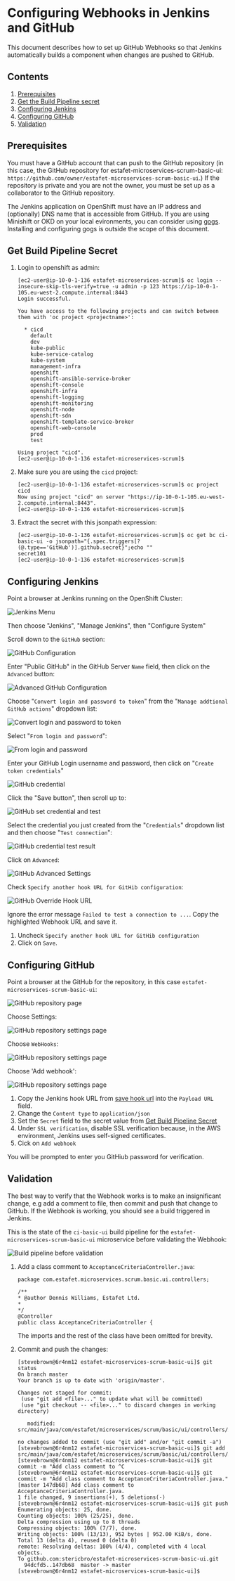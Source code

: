 # Configuring Webhooks in Jenkins and GitHub
This document describes how to set up GitHub Webhooks so that Jenkins automatically builds a component when changes are pushed to GitHub.

## Contents

1. [Prerequisites](https://github.com/stericbro/estafet-microservices-scrum/blob/master/WEBHOOKS.md#prerequisites)
1. [Get the Build Pipeline secret](https://github.com/stericbro/estafet-microservices-scrum/blob/master/WEBHOOKS.md#get-build-pipline-secret)
1. [Configuring Jenkins](https://github.com/stericbro/estafet-microservices-scrum/blob/master/WEBHOOKS.md#configuring-jenkins)
1. [Configuring GitHub](https://github.com/stericbro/estafet-microservices-scrum/blob/master/WEBHOOKS.md#configuring-github)
1. [Validation](https://github.com/stericbro/estafet-microservices-scrum/blob/master/WEBHOOKS.md#validation)

## <a name="prerequisites"></a>Prerequisites

You must have a GitHub account that can push to the GitHub repository (in this case, the GitHub repository for
estafet-microservices-scrum-basic-ui: `https://github.com/owner/estafet-microservices-scrum-basic-ui`.)
If the repository is private and you are not the owner, you must be set up as a collaborator to the GitHub repository.

The Jenkins application on OpenShift must have an IP address and (optionally) DNS name that is accessible from GitHub.
If you are using Minishift or OKD on your local evironments, you can consider using [gogs](https://gogs.io/ "gogs").
Installing and configuring gogs is outside the scope of this document.

## <a name="#get-build-pipline-secret"/>Get Build Pipeline Secret

1. Login to openshift as admin:

    ```
    [ec2-user@ip-10-0-1-136 estafet-microservices-scrum]$ oc login --insecure-skip-tls-verify=true -u admin -p 123 https://ip-10-0-1-105.eu-west-2.compute.internal:8443
    Login successful.
    
    You have access to the following projects and can switch between them with 'oc project <projectname>':
    
      * cicd
        default
        dev
        kube-public
        kube-service-catalog
        kube-system
        management-infra
        openshift
        openshift-ansible-service-broker
        openshift-console
        openshift-infra
        openshift-logging
        openshift-monitoring
        openshift-node
        openshift-sdn
        openshift-template-service-broker
        openshift-web-console
        prod
        test
    
    Using project "cicd".
    [ec2-user@ip-10-0-1-136 estafet-microservices-scrum]$ 
    
    ```
1. Make sure you are using the `cicd` project:

    ```
    [ec2-user@ip-10-0-1-136 estafet-microservices-scrum]$ oc project cicd
    Now using project "cicd" on server "https://ip-10-0-1-105.eu-west-2.compute.internal:8443".
    [ec2-user@ip-10-0-1-136 estafet-microservices-scrum]$ 
   ``` 
 1. <a name="extract-build-config-secret"/>Extract the secret with this jsonpath expression:
     ```
    [ec2-user@ip-10-0-1-136 estafet-microservices-scrum]$ oc get bc ci-basic-ui -o jsonpath="{.spec.triggers[?(@.type=='GitHub')].github.secret}";echo ""
    secret101
    [ec2-user@ip-10-0-1-136 estafet-microservices-scrum]$ 
    ```  
## <a name="configuring-jenkins"></a>Configuring Jenkins

Point a browser at Jenkins running on the OpenShift Cluster:

![Jenkins Menu](https://github.com/stericbro/estafet-microservices-scrum/blob/master/md_images/webhooks/jenkins_main_menu.png)

Then choose "Jenkins", "Manage Jenkins", then "Configure System"

Scroll down to the `GitHub` section:

![GitHub Configuration](https://github.com/stericbro/estafet-microservices-scrum/blob/master/md_images/webhooks/jenkins_github_configuration.png)

Enter "Public GitHub" in the GitHub Server `Name` field, then click on the `Advanced` button:

![Advanced GitHub Configuration](https://github.com/stericbro/estafet-microservices-scrum/blob/master/md_images/webhooks/jenkins_github_configuration_advanced.png)

Choose "`Convert login and password to token`" from the "`Manage addtional GitHub actions`" dropdown list:

![Convert login and password to token](https://github.com/stericbro/estafet-microservices-scrum/blob/master/md_images/webhooks/jenkins_github_convert_login_password.png)

Select "`From login and password`":

![From login and password](https://github.com/stericbro/estafet-microservices-scrum/blob/master/md_images/webhooks/jenkins_github_from_login_password.png)

Enter your GitHub Login username and password, then click on "`Create token credentials`"

![GitHub credential](https://github.com/stericbro/estafet-microservices-scrum/blob/master/md_images/webhooks/jenkins_github_credential.png)

Click the "Save button", then scroll up to:

![GitHub set credential and test](https://github.com/stericbro/estafet-microservices-scrum/blob/master/md_images/webhooks/jenkins_github_set_credential_and_test.png)

Select the credential you just created from the "`Credentials`" dropdown list and then choose "`Test connection`":

![GitHub credential test result](https://github.com/stericbro/estafet-microservices-scrum/blob/master/md_images/webhooks/jenkins_github_credential_test_result.png)

Click on `Advanced`:

![GitHub Advanced Settings](https://github.com/stericbro/estafet-microservices-scrum/blob/master/md_images/webhooks/jenkins_github_advanced_settings_2.png)

Check `Specify another hook URL for GitHib configuration`:

![GitHub Override Hook URL](https://github.com/stericbro/estafet-microservices-scrum/blob/master/md_images/webhooks/jenkins_github_override_hook_url.png)

<a name="save-hook-url"></a>Ignore the error message `Failed to test a connection to ...`.  Copy the highlighted  Webhook URL and save it.

1. Uncheck `Specify another hook URL for GitHib configuration`
1. Click on `Save`.

## <a name="configuring-github"></a>Configuring GitHub

Point a browser at the GitHub for the repository, in this case `estafet-microservices-scrum-basic-ui`:

![GitHub repository page](https://github.com/stericbro/estafet-microservices-scrum/blob/master/md_images/webhooks/github_repo_page.png)

Choose Settings:

![GitHub repository settings page](https://github.com/stericbro/estafet-microservices-scrum/blob/master/md_images/webhooks/github_repo_settings_page.png)

Choose `WebHooks`: 

![GitHub repository settings page](https://github.com/stericbro/estafet-microservices-scrum/blob/master/md_images/webhooks/github_repo_webhooks_page.png)

Choose 'Add webhook':

![GitHub repository settings page](https://github.com/stericbro/estafet-microservices-scrum/blob/master/md_images/webhooks/github_repo_add_webhook_page.png)

1. Copy the Jenkins hook URL from [save hook url](https://github.com/stericbro/estafet-microservices-scrum/blob/master/WEBHOOKS.md#save-hook-url)
into the `Payload URL` field.
1. Change the `Content type` to `application/json` 
1. Set the `Secret` field to the secret value from [Get Build Pipeline Secret](https://github.com/stericbro/estafet-microservices-scrum/blob/master/WEBHOOKS.md#extract-build-config-secret)
1. Under `SSL verification`, disable SSL verification because, in the AWS environment, Jenkins uses self-signed certificates. 
1. Cick on `Add webhook`

You will be prompted to enter you GitHiub password for verification.


## <a name="validation"> Validation

The best way to verify that the Webhook works is to make an insignificant change, e.g add a comment to file, then commit and push
that change to GitHub. If the Webhook is working, you should see a build triggered in Jenkins.

This is the state of the `ci-basic-ui` build pipeline for the `estafet-microservices-scrum-basic-ui` microservice before validating the Webhook:

![Build pipeline before validation](https://github.com/stericbro/estafet-microservices-scrum/blob/master/md_images/webhooks/jenkins_basic_ui_before_push.png)

1. Add a class comment to `AcceptanceCriteriaController.java`:
    
    ```
    package com.estafet.microservices.scrum.basic.ui.controllers;
    
    /**
    * @author Dennis Williams, Estafet Ltd.
    *
    */
    @Controller
    public class AcceptanceCriteriaController {
    
    ```
    
    The imports and the rest of the class have been omitted for brevity.
 1. Commit and push the changes:
     ```
     [stevebrown@6r4nm12 estafet-microservices-scrum-basic-ui]$ git status
    On branch master
    Your branch is up to date with 'origin/master'.
    
    Changes not staged for commit:
      (use "git add <file>..." to update what will be committed)
      (use "git checkout -- <file>..." to discard changes in working directory)
    
        modified:   src/main/java/com/estafet/microservices/scrum/basic/ui/controllers/AcceptanceCriteriaController.java
    
    no changes added to commit (use "git add" and/or "git commit -a")
    [stevebrown@6r4nm12 estafet-microservices-scrum-basic-ui]$ git add src/main/java/com/estafet/microservices/scrum/basic/ui/controllers/AcceptanceCriteriaController.java
    [stevebrown@6r4nm12 estafet-microservices-scrum-basic-ui]$ git commit -m "Add class comment to ^C
    [stevebrown@6r4nm12 estafet-microservices-scrum-basic-ui]$ git commit -m "Add class comment to AcceptanceCriteriaController.java."
    [master 147db68] Add class comment to AcceptanceCriteriaController.java.
     1 file changed, 9 insertions(+), 5 deletions(-)
    [stevebrown@6r4nm12 estafet-microservices-scrum-basic-ui]$ git push
    Enumerating objects: 25, done.
    Counting objects: 100% (25/25), done.
    Delta compression using up to 8 threads
    Compressing objects: 100% (7/7), done.
    Writing objects: 100% (13/13), 952 bytes | 952.00 KiB/s, done.
    Total 13 (delta 4), reused 0 (delta 0)
    remote: Resolving deltas: 100% (4/4), completed with 4 local objects.
    To github.com:stericbro/estafet-microservices-scrum-basic-ui.git
       94dcfd5..147db68  master -> master
    [stevebrown@6r4nm12 estafet-microservices-scrum-basic-ui]$ 
    ```
